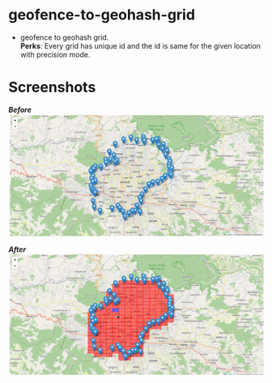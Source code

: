 # geofence-to-geohash-grid
- geofence to geohash grid. <br/> 
**Perks**: Every grid has unique id and the id is same for the given location with precision mode.
# Screenshots

***Before***
![geofence_to_geohash_grid](./screenshots/ksnip_20230823-032924.png)<br/>

***After***
![geofence_to_geohash_grid](./screenshots/ksnip_20230823-033927.png)
